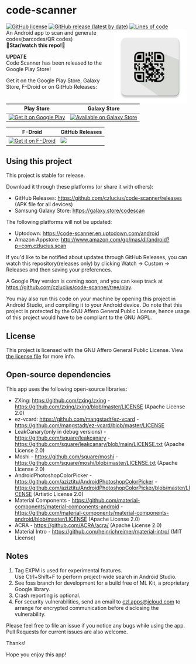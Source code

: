 # code-scanner
[![GitHub license](https://img.shields.io/github/license/czlucius/code-scanner)](https://github.com/czlucius/code-scanner/blob/main/LICENSE.txt)
[![GitHub release (latest by date)](https://img.shields.io/github/v/release/czlucius/code-scanner)](https://github.com/czlucius/code-scanner/releases)
[![Lines of code](https://tokei.rs/b1/github/czlucius/code-scanner?category=code)](https://github.com/czlucius/code-scanner)
<img src="app/src/main/res/mipmap-xxxhdpi/ic_code_scanner.png" align="right"
width="200"
    hspace="10" vspace="1">
<br>
An Android app to scan and generate codes(barcodes/QR codes)  
**🌟Star/watch this repo!🌟**

**UPDATE**  
Code Scanner has been released to the Google Play Store!

Get it on the Google Play Store, Galaxy Store, F-Droid or on GitHub Releases:

Play Store|Galaxy Store
---|---
<a href='https://play.google.com/store/apps/details?id=com.czlucius.scan&utm_source=badge&pcampaignid=pcampaignidMKT-Other-global-all-co-prtnr-py-PartBadge-Mar2515-1'><img alt='Get it on Google Play' src='https://play.google.com/intl/en_us/badges/static/images/badges/en_badge_web_generic.png' height="80"/></a>|[<img src="https://github.com/czlucius/code-scanner/blob/main/GalaxyStore_English.png" alt="Available on Galaxy Store" height="55">](https://galaxy.store/codescan)

F-Droid|GitHub Releases
---|---
[<img src="https://fdroid.gitlab.io/artwork/badge/get-it-on.png" alt="Get it on F-Droid" height="80">](https://gitlab.com/czlucius/czlucius-fdroid-repo)|[<img src="https://user-images.githubusercontent.com/663460/26973090-f8fdc986-4d14-11e7-995a-e7c5e79ed925.png" height="85">](https://github.com/czlucius/code-scanner/releases)|      


## Using this project
This project is stable for release.  

Download it through these platforms (or share it with others):

-  GitHub Releases: https://github.com/czlucius/code-scanner/releases (APK file for all devices)
-  Samsung Galaxy Store: https://galaxy.store/codescan

The following platforms will not be updated:
-  Uptodown: https://code-scanner.en.uptodown.com/android
-  Amazon Appstore: http://www.amazon.com/gp/mas/dl/android?p=com.czlucius.scan


If you'd like to be notified about updates through GitHub Releases, you can watch this repository(releases only) by clicking Watch -> Custom -> Releases and then saving your preferences. 

A Google Play version is coming soon, and you can keep track at https://github.com/czlucius/code-scanner/tree/play.

You may also run this code on your machine by opening this project in Android Studio, and compiling it to your Android device.
Do note that this project is protected by the GNU Affero General Public License, hence usage of this project would have to be compliant to the GNU AGPL.

## License
This project is licensed with the GNU Affero General Public License. View [the license file](LICENSE.txt) for more info.

## Open-source dependencies

This app uses the following open-source libraries:


-  ZXing: https://github.com/zxing/zxing - https://github.com/zxing/zxing/blob/master/LICENSE (Apache License 2.0)
-  ez-vcard: https://github.com/mangstadt/ez-vcard - https://github.com/mangstadt/ez-vcard/blob/master/LICENSE
-  LeakCanary(only in debug versions) - https://github.com/square/leakcanary - https://github.com/square/leakcanary/blob/main/LICENSE.txt (Apache License 2.0)
-  Moshi - https://github.com/square/moshi - https://github.com/square/moshi/blob/master/LICENSE.txt (Apache License 2.0)
-  AndroidPhotoshopColorPicker - https://github.com/aziztitu/AndroidPhotoshopColorPicker - https://github.com/aziztitu/AndroidPhotoshopColorPicker/blob/master/LICENSE (Artistic License 2.0)
-  Material Components - https://github.com/material-components/material-components-android - https://github.com/material-components/material-components-android/blob/master/LICENSE (Apache License 2.0)
-  ACRA - https://github.com/ACRA/acra/ (Apache License 2.0)
-  Material Intro - https://github.com/heinrichreimer/material-intro/ (MIT License)


## Notes
1.  Tag EXPM is used for experimental features.                       
    Use Ctrl+Shift+F to perform project-wide search in Android Studio.
2.  See foss branch for development for a build free of ML Kit, a proprietary Google library.
3.  Crash reporting is optional.
4.  For security vulnerabilities, send an email to czl.apps@icloud.com to arrange for encrypted communication before disclosing the vulnerability.

Please feel free to file an issue if you notice any bugs while using the app.
Pull Requests for current issues are also welcome.

Thanks!
    
Hope you enjoy this app!
